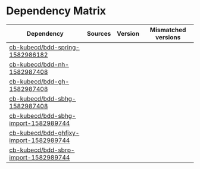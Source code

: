# Dependency Matrix

Dependency | Sources | Version | Mismatched versions
---------- | ------- | ------- | -------------------
[cb-kubecd/bdd-spring-1582986182](https://github.com/cb-kubecd/bdd-spring-1582986182.git) |  | []() | 
[cb-kubecd/bdd-nh-1582987408](https://github.com/cb-kubecd/bdd-nh-1582987408.git) |  | []() | 
[cb-kubecd/bdd-gh-1582987408](https://github.com/cb-kubecd/bdd-gh-1582987408.git) |  | []() | 
[cb-kubecd/bdd-sbhg-1582987408](https://github.com/cb-kubecd/bdd-sbhg-1582987408.git) |  | []() | 
[cb-kubecd/bdd-sbhg-import-1582989744](https://github.com/cb-kubecd/bdd-sbhg-import-1582989744.git) |  | []() | 
[cb-kubecd/bdd-ghfjxy-import-1582989744](https://github.com/cb-kubecd/bdd-ghfjxy-import-1582989744.git) |  | []() | 
[cb-kubecd/bdd-sbrp-import-1582989744](https://github.com/cb-kubecd/bdd-sbrp-import-1582989744.git) |  | []() | 
